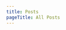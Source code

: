 ```yaml
---
title: Posts
pageTitle: All Posts
---
```


<BlogPostList 
  :pages="$site.pages"
  :page-size="$site.themeConfig.pageSize" 
  :start-page="$site.themeConfig.startPage" 
/>
